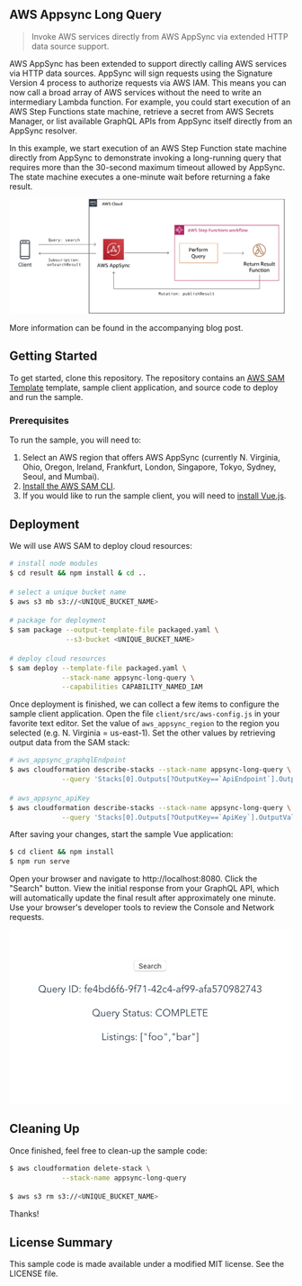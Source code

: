 ## AWS Appsync Long Query

> Invoke AWS services directly from AWS AppSync via extended HTTP data source support.

AWS AppSync has been extended to support directly calling AWS services via HTTP data sources. AppSync will sign requests using the Signature Version 4 process to authorize requests via AWS IAM. This means you can now call a broad array of AWS services without the need to write an intermediary Lambda function. For example, you could start execution of an AWS Step Functions state machine, retrieve a secret from AWS Secrets Manager, or list available GraphQL APIs from AppSync itself directly from an AppSync resolver.

In this example, we start execution of an AWS Step Function state machine directly from AppSync to demonstrate invoking a long-running query that requires more than the 30-second maximum timeout allowed by AppSync. The state machine executes a one-minute wait before returning a fake result.

![AWS AppSync Long Query Architecture](images/aws-appsync-long-query.png)

More information can be found in the accompanying blog post.

## Getting Started

To get started, clone this repository. The repository contains an [AWS SAM Template](https://docs.aws.amazon.com/serverless-application-model/latest/developerguide/what-is-sam.html) template, sample client application, and source code to deploy and run the sample.

### Prerequisites

To run the sample, you will need to:

1. Select an AWS region that offers AWS AppSync (currently N. Virginia, Ohio, Oregon, Ireland, Frankfurt, London, Singapore, Tokyo, Sydney, Seoul, and Mumbai).
2. [Install the AWS SAM CLI](https://docs.aws.amazon.com/serverless-application-model/latest/developerguide/serverless-sam-cli-install.html).
3. If you would like to run the sample client, you will need to [install Vue.js](https://vuejs.org/v2/guide/installation.html).

## Deployment

We will use AWS SAM to deploy cloud resources:

``` bash
# install node modules
$ cd result && npm install & cd ..

# select a unique bucket name
$ aws s3 mb s3://<UNIQUE_BUCKET_NAME>

# package for deployment
$ sam package --output-template-file packaged.yaml \
              --s3-bucket <UNIQUE_BUCKET_NAME>

# deploy cloud resources
$ sam deploy --template-file packaged.yaml \
             --stack-name appsync-long-query \
             --capabilities CAPABILITY_NAMED_IAM
```

Once deployment is finished, we can collect a few items to configure the sample client application. Open the file `client/src/aws-config.js` in your favorite text editor. Set the value of `aws_appsync_region` to the region you selected (e.g. N. Virginia = us-east-1). Set the other values by retrieving output data from the SAM stack:

``` bash
# aws_appsync_graphqlEndpoint
$ aws cloudformation describe-stacks --stack-name appsync-long-query \
             --query 'Stacks[0].Outputs[?OutputKey==`ApiEndpoint`].OutputValue'

# aws_appsync_apiKey
$ aws cloudformation describe-stacks --stack-name appsync-long-query \
             --query 'Stacks[0].Outputs[?OutputKey==`ApiKey`].OutputValue'
```

After saving your changes, start the sample Vue application:

``` bash
$ cd client && npm install
$ npm run serve
```

Open your browser and navigate to http://localhost:8080. Click the "Search" button. View the initial response from your GraphQL API, which will automatically update the final result after approximately one minute. Use your browser's developer tools to review the Console and Network requests.

![Sample Client](images/aws-appsync-long-query-sample-client.png)

## Cleaning Up

Once finished, feel free to clean-up the sample code:

``` bash
$ aws cloudformation delete-stack \
             --stack-name appsync-long-query

$ aws s3 rm s3://<UNIQUE_BUCKET_NAME>
```

Thanks!

## License Summary

This sample code is made available under a modified MIT license. See the LICENSE file.
